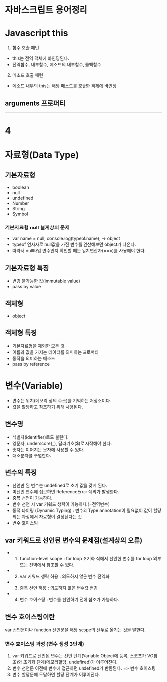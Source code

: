 # 자바스크립트 용어정리

# Javascript this
1. 함수 호출 패턴
- this는 전역 객체에 바인딩된다.
- 전역함수, 내부함수, 메소드의 내부함수, 콜백함수

2. 메소드 호출 패턴
- 메소드 내부의 this는 해당 메소드를 호출한 객체에 바인딩


## arguments 프로퍼티

---
# 4
# 자료형(Data Type)

## 기본자료형
- boolean
- null
- undefined
- Number
- String
- Symbol

### 기본자료형 null 설계상의 문제
- var name = null; console.log(typeof.name); -> object
- typeof 연사자로 null값을 가진 변수를 연산해보면 object가 나온다.
- 따라서 null타입 변수인지 확인할 때는 일치연산자(===)를 사용해야 한다.


## 기본자료형 특징
- 변경 불가능한 값(immutable value)
- pass by value

## 객체형
- object

## 객체형 특징
- 기본자료형을 제외한 모든 것
- 이름과 값을 가지는 데이터를 의미하는 프로퍼티
- 동작을 의미하는 메소드
- pass by reference

# 변수(Variable)
- 변수는 위치(메모리 상의 주소)를 기억하는 저장소이다.
- 값을 할당하고 참조하기 위해 사용된다.

## 변수명
- 식별자(identifier)로도 불린다.
- 영문자, underscore(_), 달러기호($)로 시작해야 한다.
- 숫자는 이어지는 문자에 사용할 수 있다.
- 대소문자를 구별한다.

## 변수의 특징
- 선언만 된 변수는 undefined로 초기 값을 갖게 된다.
- 미선언 변수에 접근하면 ReferenceError 예외가 발생한다.
- 중복 선언이 가능하다.
- 변수 선언 시 var 키워드 생략이 가능하다.(=전역변수)
- 동적 타이핑 (Dynamic Typing) : 변수의 Type annotation이 필요없이 값이 할당되는 과정에서 자료형이 결정된다는 것
- 변수 호이스팅

## var 키워드로 선언된 변수의 문제점(설계상의 오류)
- 1. function-level scope :
for loop 초기화 식에서 선언한 변수를 for loop 외부 또는 전역에서 참조할 수 있다.
- 2. var 키워드 생략 허용 :
의도하지 않은 변수 전역화
- 3. 중복 선언 허용 : 의도하지 않은 변수값 변경
- 4. 변수 호이스팅 : 변수를 선언하기 전에 참조가 가능하다.

## 변수 호이스팅이란
var 선언문이나 function 선언문을 해당 scope의 선두로 옮기는 것을 말한다.

### 변수 호이스팅 과정 (변수 생성 3단계)
1. var 키워드로 선언된 변수는 선언 단계(Variable Object에 등록, 스코프가 VO참조)와 초기화 단계(메모리할당, undefined)가 이루어진다.
2. 변수 선언문 이전에 변수에 접근하면 undefined가 반환된다. => 변수 호이스팅
3. 변수 할당문에 도달하면 할당 단계가 이루어진다.